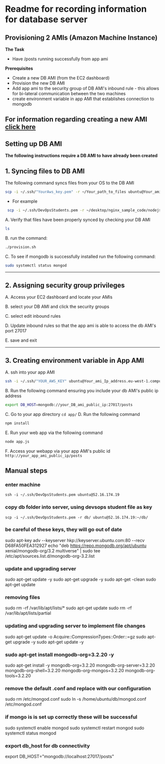 # Readme for recording information for database server
## Provisioning 2 AMIs (Amazon Machine Instance) 
**The Task**
- Have /posts running successfully from app ami

**Prerequisites**
- Create a new DB AMI (from the EC2 dashboard)
- Provision the new DB AMI
- Add app ami to the security group of DB AMI's inbound rule - this allows for bi-lateral communication between the two machines
- create environment variable in app AMI that establishes connection to mongodb

**For information regarding creating a new AMI [click here](https://github.com/Lycurgus1/AWS_Start_code/blob/master/README.md)**
---

## Setting up DB AMI
**The following instructions require a DB AMI to have already been created**

## 1. Syncing files to DB AMI

The following command syncs files from your OS to the DB AMI

```bash
scp -i ~/.ssh/"YourAws_key.pem" -r ~/Your_path_to_files ubuntu@Your_ami_Ip_address:/home/ubuntu/
```

 - For example

```bash
 scp -i ~/.ssh/DevOpsStudents.pem -r ~/desktop/nginx_sample_code/nodejs-aws-deploy/environment/db ubuntu@ec2-54-76-170-201:/home/ubuntu/
```

A. Verify that files have been properly synced by checking your DB AMI
```bash
ls
```
B. run the command:
```bash
./provision.sh
```
C. To see if mongodb is successfully installed run the following command:

```bash
sudo systemctl status mongod
```
---

## 2. Assigning security group privileges  

A. Access your EC2 dashboard and locate your AMIs

B. select your DB AMI and click the security groups

C. select edit inbound rules

D. Update inbound rules so that the app ami is able to access the db AMI's port 27017

E. save and exit

---

## 3. Creating environment variable in App AMI

A. ssh into your app AMI
```bash
ssh -i ~/.ssh/"YOUR_AWS_KEY" ubuntu@Your_ami_Ip_address.eu-west-1.compute.amazonaws.com
```

B. Run the following command ensuring you include your db AMI's public ip address
```bash
export DB_HOST=mongodb://your_DB_ami_public_ip:27017/posts
```
C. Go to your app directory
```cd app/```
D. Run the following command
```bash
npm install
```
E. Run your web app via the following command
 ```bash
 node app.js
 ```
F. Access your webapp via your app AMI's public id
```http://your_app_ami_public_ip/posts```

## Manual steps

### enter machine
```ssh -i ~/.ssh/DevOpsStudents.pem ubuntu@52.16.174.19```

### copy db folder into server, using devsops student file as key
```scp -i ~/.ssh/DevOpsStudents.pem -r db/ ubuntu@52.16.174.19:~/db/```

### be careful of these keys, they will go out of date
sudo apt-key adv --keyserver hkp://keyserver.ubuntu.com:80 --recv D68FA50FEA312927
echo "deb https://repo.mongodb.org/apt/ubuntu xenial/mongodb-org/3.2 multiverse" | sudo tee /etc/apt/sources.list.d/mongodb-org-3.2.list

### update and upgrading server
sudo apt-get update -y
sudo apt-get upgrade -y
sudo apt-get -clean
sudo apt-get update

### removing files
sudo rm -rf /var/lib/apt/lists/*
sudo apt-get update
sudo rm -rf /var/lib/apt/lists/partial

### updating and upgrading server to implement file changes
sudo apt-get update -o Acquire::CompressionTypes::Order::=gz
sudo apt-get upgrade -y
sudo apt-get update -y

### sudo apt-get install mongodb-org=3.2.20 -y
sudo apt-get install -y mongodb-org=3.2.20 mongodb-org-server=3.2.20 mongodb-org-shell=3.2.20 mongodb-org-mongos=3.2.20 mongodb-org-tools=3.2.20

### remove the default .conf and replace with our configuration
sudo rm /etc/mongod.conf
sudo ln -s /home/ubuntu/db/mongod.conf /etc/mongod.conf

### if mongo is is set up correctly these will be successful
sudo systemctl enable mongod
sudo systemctl restart mongod
sudo systemctl status mongod

### export db_host for db connectivity
export DB_HOST="mongodb://localhost:27017/posts"
